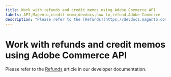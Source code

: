 ```yaml
---
title: Work with refunds and credit memos using Adobe Commerce API
labels: API,Magento,credit memo,devdocs,how to,refund,Adobe Commerce
description: "Please refer to the [Refunds](https://devdocs.magento.com/guides/v2.4/rest/modules/sales/refunds.html) article in our developer documentation."
---
```


# Work with refunds and credit memos using Adobe Commerce API

Please refer to the [Refunds](https://devdocs.magento.com/guides/v2.4/rest/modules/sales/refunds.html) article in our developer documentation. 